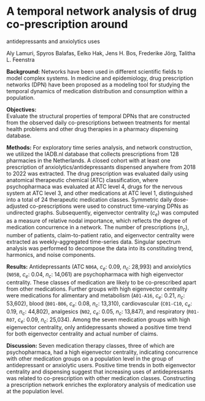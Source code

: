 # A temporal network analysis of drug co-prescription around
antidepressants and anxiolytics uses

Aly Lamuri, Spyros Balafas, Eelko Hak, Jens H. Bos, Frederike
Jörg, Talitha L. Feenstra

**Background:** Networks have been used in different scientific fields
to model complex systems. In medicine and epidemiology, drug
prescription networks (DPN) have been proposed as a modeling tool for
studying the temporal dynamics of medication distribution and
consumption within a population.

**Objectives:**  
Evaluate the structural properties of temporal DPNs that are constructed
from the observed daily co-prescriptions between treatments for mental
health problems and other drug therapies in a pharmacy dispensing
database.

**Methods:** For exploratory time series analysis, and network
construction, we utilized the IADB.nl database that collects
prescriptions from 128 pharmacies in the Netherlands. A closed cohort
with at least one prescription of anxiolytics/antidepressants dispensed
anywhere from 2018 to 2022 was extracted. The drug prescription was
evaluated daily using anatomical therapeutic chemical (ATC)
classification, where psychopharmaca was evaluated at ATC level 4, drugs
for the nervous system at ATC level 3, and other medications at ATC
level 1, distinguished into a total of 24 therapeutic medication
classes. Symmetric daily dose-adjusted co-prescriptions were used to
construct time-varying DPNs as undirected graphs. Subsequently,
eigenvector centrality ($c_e$) was computed as a measure of relative
nodal importance, which reflects the degree of medication concurrence in
a network. The number of prescriptions ($n_c$), number of patients,
claim-to-patient ratio, and eigenvector centrality were extracted as
weekly-aggregated time-series data. Singular spectrum analysis was
performed to decompose the data into its constituting trend, harmonics,
and noise components.

**Results:** Antidepressants (ATC `N06A`, $c_e$: 0.09, $n_c$: 28,993)
and anxiolytics (`N05B`, $c_e$: 0.04, $n_c$: 14,061) are psychopharmaca
with high eigenvector centrality. These classes of medication are likely
to be co-prescribed apart from other medications. Further groups with
high eigenvector centrality were medications for alimentary and
metabolism (`A01-A16`, $c_e$: 0.21, $n_c$: 53,602), blood (`B01-B06`,
$c_e$: 0.08, $n_c$: 13,310), cardiovascular (`C01-C10`, $c_e$: 0.19,
$n_c$: 44,802), analgesics (`N02`, $c_e$: 0.05, $n_c$: 13,847), and
respiratory (`R01-R07`, $c_e$: 0.09, $n_c$: 25,034). Among the seven
medication groups with high eigenvector centrality, only antidepressants
showed a positive time trend for both eigenvector centrality and actual
number of claims.

**Discussion:** Seven medication therapy classes, three of which are
psychopharmaca, had a high eigenvector centrality, indicating
concurrence with other medication groups on a population level in the
group of antidepressant or anxiolytic users. Positive time trends in
both eigenvector centrality and dispensing suggest that increasing uses
of antidepressants was related to co-prescription with other medication
classes. Constructing a prescription network enriches the exploratory
analysis of medication use at the population level.

